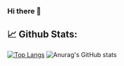 ### Hi there 👋

## 📈 **Github Stats:**

<!-- <a href="https://github.com/afborda">
<img width="440" align="center" src="https://github-readme-stats.vercel.app/api?username=afborda&show_icons=true&include_all_commits=true&theme=blue-green&count_private=true">
</a>
<a href="https://github.com/afborda/github-readme-stats">
<img align="center" src="https://github-readme-stats.anuraghazra1.vercel.app/api/top-langs/?username=afborda&layout=compact&theme=blue-green" />
</a> -->
  

[![Top Langs](https://github-readme-stats.vercel.app/api/top-langs/?username=afborda&hide_progress=true&theme=radical)](https://github.com/anuraghazra/github-readme-stats)
![Anurag's GitHub stats](https://github-readme-stats.vercel.app/api?username=afborda&show_icons=true&theme=radical)

</br>


<!--
**afborda/afborda** is a ✨ _special_ ✨ repository because its `README.md` (this file) appears on your GitHub profile.

Here are some ideas to get you started:

- 🔭 I’m currently working on ...
- 🌱 I’m currently learning ...
- 👯 I’m looking to collaborate on ...
- 🤔 I’m looking for help with ...
- 💬 Ask me about ...
- 📫 How to reach me: ...
- 😄 Pronouns: ...
- ⚡ Fun fact: ...
-->
